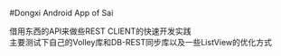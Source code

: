 #Dongxi Android App of Sai  


借用东西的API来做些REST CLIENT的快速开发实践  
主要测试下自己的Volley库和DB-REST同步库以及一些ListView的优化方式  


